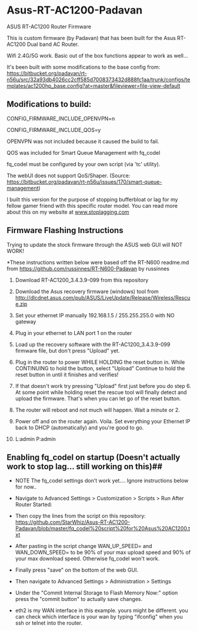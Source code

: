 # Asus-RT-AC1200-Padavan

ASUS RT-AC1200 Router Firmware

This is custom firmware (by Padavan) that has been built for the Asus RT-AC1200 Dual band AC Router.

Wifi 2.4G/5G work. Basic out of the box functions appear to work as well...

It's been built with some modifications to the base config from: https://bitbucket.org/padavan/rt-n56u/src/32a93db4026cc2cff585d7008373432d888fc1aa/trunk/configs/templates/ac1200hp_base.config?at=master&fileviewer=file-view-default

## Modifications to build:

CONFIG_FIRMWARE_INCLUDE_OPENVPN=n

CONFIG_FIRMWARE_INCLUDE_QOS=y

OPENVPN was not included because it caused the build to fail.

QOS was included for Smart Queue Management with fq_codel

fq_codel must be configured by your own script (via 'tc' utility).

The webUI does not support QoS/Shaper. (Source: https://bitbucket.org/padavan/rt-n56u/issues/170/smart-queue-management)

I built this version for the purpose of stopping bufferbloat or lag for my fellow gamer friend with this specific router model. You can read more about this on my website at www.stoplagging.com


## Firmware Flashing Instructions ##
Trying to update the stock firmware through the ASUS web GUI will NOT WORK!

*These instructions written below were based off the RT-N600 readme.md from https://github.com/russinnes/RT-N600-Padavan by russinnes

1) Download RT-AC1200_3.4.3.9-099 from this repository
2) Download the Asus recovery firmware (windows) tool from http://dlcdnet.asus.com/pub/ASUS/LiveUpdate/Release/Wireless/Rescue.zip 
3) Set your ethernet IP manually 192.168.1.5 / 255.255.255.0 with NO gateway
3) Plug in your ethernet to LAN port 1 on the router

4) Load up the recovery software with the RT-AC1200_3.4.3.9-099 firmware file, but don't press "Upload" yet.

5) Plug in the router to power WHILE HOLDING the reset button in. While CONTINUING to hold the button, select "Upload"
   Continue to hold the reset button in until it finishes and verifies!
   
6) If that doesn't work try pressing "Upload" first just before you do step 6. At some point while holding reset the rescue tool will finally detect and upload the firmware. That's when you can let go of the reset button.
   
7) The router will reboot and not much will happen. Wait a minute or 2. 

8) Power off and on the router again. Voila. Set everything your Ethernet IP back to DHCP (automatically) and you're good to go. 

9) L:admin P:admin

 
## Enabling fq_codel on startup (Doesn't actually work to stop lag... still working on this)##
* NOTE The fq_codel settings don't work yet.... Ignore instructions below for now..
* Navigate to Advanced Settings > Customization > Scripts > Run After Router Started:
* Then copy the lines from the script on this repository: https://github.com/StarWhiz/Asus-RT-AC1200-Padavan/blob/master/fq_codel%20script%20for%20Asus%20AC1200.txt

* After pasting in the script change WAN_UP_SPEED= and WAN_DOWN_SPEED= to be 90% of your max upload speed and 90% of your max download speed. Otherwise fq_codel won't work.
* Finally press "save" on the bottom of the web GUI.
* Then navigate to Advanced Settings > Administration > Settings
* Under the "Commit Internal Storage to Flash Memory Now:" option press the "commit button" to actually save changes.

* eth2 is my WAN interface in this example. yours might be different. you can check which interface is your wan by typing "ifconfig" when you ssh or telnet into the router.

  
